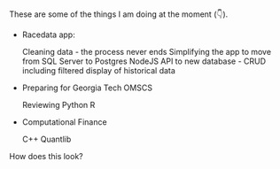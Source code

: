 

These are some of the things I am doing at the moment (:point_down:).

*  Racedata app: 

   Cleaning data - the process never ends
   Simplifying the app to move from SQL Server to Postgres
   NodeJS API to new database - CRUD including filtered display of historical data
*  Preparing for Georgia Tech OMSCS
   
   Reviewing Python
   R
* Computational Finance
  
  C++
  Quantlib


How does this look?
